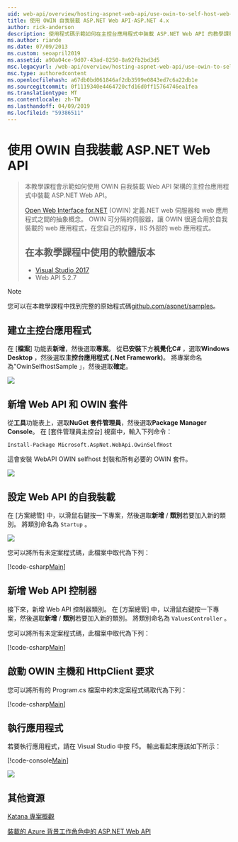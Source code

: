 ```yaml
---
uid: web-api/overview/hosting-aspnet-web-api/use-owin-to-self-host-web-api
title: 使用 OWIN 自我裝載 ASP.NET Web API-ASP.NET 4.x
author: rick-anderson
description: 使用程式碼示範如何在主控台應用程式中裝載 ASP.NET Web API 的教學課程。
ms.author: riande
ms.date: 07/09/2013
ms.custom: seoapril2019
ms.assetid: a90a04ce-9d07-43ad-8250-8a92fb2bd3d5
msc.legacyurl: /web-api/overview/hosting-aspnet-web-api/use-owin-to-self-host-web-api
msc.type: authoredcontent
ms.openlocfilehash: a67db0bd061846af2db3599e0843ed7c6a22db1e
ms.sourcegitcommit: 0f1119340e4464720cfd16d0ff15764746ea1fea
ms.translationtype: MT
ms.contentlocale: zh-TW
ms.lasthandoff: 04/09/2019
ms.locfileid: "59386511"
---
```

# <a name="use-owin-to-self-host-aspnet-web-api"></a>使用 OWIN 自我裝載 ASP.NET Web API 


> 本教學課程會示範如何使用 OWIN 自我裝載 Web API 架構的主控台應用程式中裝載 ASP.NET Web API。
>
> [Open Web Interface for.NET](http://owin.org) (OWIN) 定義.NET web 伺服器和 web 應用程式之間的抽象概念。 OWIN 可分隔的伺服器，讓 OWIN 很適合用於自我裝載的 web 應用程式，在您自己的程序，IIS 外部的 web 應用程式。
>
> ## <a name="software-versions-used-in-the-tutorial"></a>在本教學課程中使用的軟體版本
>
>
> - [Visual Studio 2017](https://visualstudio.microsoft.com/downloads/) 
> - Web API 5.2.7


> [!NOTE]
> 您可以在本教學課程中找到完整的原始程式碼[github.com/aspnet/samples](https://github.com/aspnet/samples/tree/master/samples/aspnet/WebApi/OwinSelfhostSample)。


## <a name="create-a-console-application"></a>建立主控台應用程式

在 [**檔案**] 功能表**新增**，然後選取**專案**。 從**已安裝**下方**視覺化C#** ，選取**Windows Desktop** ，然後選取**主控台應用程式 (.Net Framework)**。 將專案命名為"OwinSelfhostSample 」，然後選取**確定**。

[![](use-owin-to-self-host-web-api/_static/image7.png)](use-owin-to-self-host-web-api/_static/image7.png)

## <a name="add-the-web-api-and-owin-packages"></a>新增 Web API 和 OWIN 套件

從**工具**功能表上，選取**NuGet 套件管理員**，然後選取**Package Manager Console**。 在 [套件管理員主控台] 視窗中，輸入下列命令：

`Install-Package Microsoft.AspNet.WebApi.OwinSelfHost`

這會安裝 WebAPI OWIN selfhost 封裝和所有必要的 OWIN 套件。

[![](use-owin-to-self-host-web-api/_static/image4.png)](use-owin-to-self-host-web-api/_static/image3.png)

## <a name="configure-web-api-for-self-host"></a>設定 Web API 的自我裝載

在 [方案總管] 中，以滑鼠右鍵按一下專案，然後選取**新增** / **類別**若要加入新的類別。 將類別命名為 `Startup` 。

![](use-owin-to-self-host-web-api/_static/image5.png)

您可以將所有未定案程式碼，此檔案中取代為下列：

[!code-csharp[Main](use-owin-to-self-host-web-api/samples/sample1.cs)]

## <a name="add-a-web-api-controller"></a>新增 Web API 控制器

接下來，新增 Web API 控制器類別。 在 [方案總管] 中，以滑鼠右鍵按一下專案，然後選取**新增** / **類別**若要加入新的類別。 將類別命名為 `ValuesController` 。

您可以將所有未定案程式碼，此檔案中取代為下列：

[!code-csharp[Main](use-owin-to-self-host-web-api/samples/sample2.cs)]

## <a name="start-the-owin-host-and-make-a-request-with-httpclient"></a>啟動 OWIN 主機和 HttpClient 要求

您可以將所有的 Program.cs 檔案中的未定案程式碼取代為下列：

[!code-csharp[Main](use-owin-to-self-host-web-api/samples/sample3.cs)]

## <a name="run-the-application"></a>執行應用程式

若要執行應用程式，請在 Visual Studio 中按 F5。 輸出看起來應該如下所示：

[!code-console[Main](use-owin-to-self-host-web-api/samples/sample4.cmd)]

![](use-owin-to-self-host-web-api/_static/image6.png)

## <a name="additional-resources"></a>其他資源

[Katana 專案概觀](../../../aspnet/overview/owin-and-katana/an-overview-of-project-katana.md)

[裝載的 Azure 背景工作角色中的 ASP.NET Web API](host-aspnet-web-api-in-an-azure-worker-role.md)
